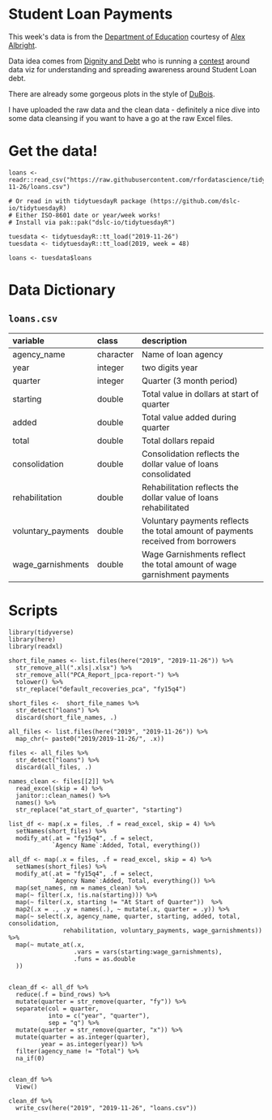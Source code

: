 # Student Loan Payments

This week's data is from the [Department of Education](https://studentaid.ed.gov/sa/about/data-center/student/default) courtesy of [Alex Albright](https://twitter.com/AllbriteAllday).

Data idea comes from [Dignity and Debt](https://www.dignityanddebt.org/projects/student-debt-racial-disparities/) who is running a [contest](https://docs.google.com/forms/d/e/1FAIpQLSckHpk5xJwqW0_sIEnCs-tScxttMV5WVqGjP0Ws8bD0x_LZHA/viewform) around data viz for understanding and spreading awareness around Student Loan debt. 

There are already some gorgeous plots in the style of [DuBois](https://www.dignityanddebt.org/projects/student-debt-racial-disparities/).

I have uploaded the raw data and the clean data - definitely a nice dive into some data cleansing if you want to have a go at the raw Excel files.

# Get the data!

```
loans <- readr::read_csv("https://raw.githubusercontent.com/rfordatascience/tidytuesday/main/data/2019/2019-11-26/loans.csv")

# Or read in with tidytuesdayR package (https://github.com/dslc-io/tidytuesdayR)
# Either ISO-8601 date or year/week works!
# Install via pak::pak("dslc-io/tidytuesdayR")

tuesdata <- tidytuesdayR::tt_load("2019-11-26")
tuesdata <- tidytuesdayR::tt_load(2019, week = 48)

loans <- tuesdata$loans
```

# Data Dictionary

## `loans.csv`

|variable           |class     |description |
|:------------------|:---------|:-----------|
|agency_name        |character | Name of loan agency |
|year               |integer   | two digits year |
|quarter            |integer   | Quarter (3 month period) |
|starting           |double    | Total value in dollars at start of quarter |
|added              |double    | Total value added during quarter |
|total              |double    | Total dollars repaid |
|consolidation      |double    | Consolidation reflects the dollar value of loans consolidated|
|rehabilitation     |double    | Rehabilitation reflects the dollar value of loans rehabilitated|
|voluntary_payments |double    | Voluntary payments reflects the total amount of payments received from borrowers|
|wage_garnishments  |double    | Wage Garnishments reflect the total amount of wage garnishment payments|


# Scripts

```{r}
library(tidyverse)
library(here)
library(readxl)

short_file_names <- list.files(here("2019", "2019-11-26")) %>%
  str_remove_all(".xls|.xlsx") %>%
  str_remove_all("PCA_Report_|pca-report-") %>%
  tolower() %>%
  str_replace("default_recoveries_pca", "fy15q4")

short_files <-  short_file_names %>% 
  str_detect("loans") %>%
  discard(short_file_names, .)

all_files <- list.files(here("2019", "2019-11-26")) %>%
  map_chr(~ paste0("2019/2019-11-26/", .x))

files <- all_files %>% 
  str_detect("loans") %>% 
  discard(all_files, .)

names_clean <- files[[2]] %>%
  read_excel(skip = 4) %>%
  janitor::clean_names() %>%
  names() %>% 
  str_replace("at_start_of_quarter", "starting")

list_df <- map(.x = files, .f = read_excel, skip = 4) %>%
  setNames(short_files) %>% 
  modify_at(.at = "fy15q4", .f = select, 
            `Agency Name`:Added, Total, everything())

all_df <- map(.x = files, .f = read_excel, skip = 4) %>%
  setNames(short_files) %>% 
  modify_at(.at = "fy15q4", .f = select, 
            `Agency Name`:Added, Total, everything()) %>% 
  map(set_names, nm = names_clean) %>%
  map(~ filter(.x, !is.na(starting))) %>%
  map(~ filter(.x, starting != "At Start of Quarter"))  %>%
  map2(.x = ., .y = names(.), ~ mutate(.x, quarter = .y)) %>% 
  map(~ select(.x, agency_name, quarter, starting, added, total, consolidation, 
               rehabilitation, voluntary_payments, wage_garnishments)) %>%
  map(~ mutate_at(.x,
                  .vars = vars(starting:wage_garnishments),
                  .funs = as.double
  ))


clean_df <- all_df %>%
  reduce(.f = bind_rows) %>% 
  mutate(quarter = str_remove(quarter, "fy")) %>% 
  separate(col = quarter,
           into = c("year", "quarter"),
           sep = "q") %>% 
  mutate(quarter = str_remove(quarter, "x")) %>% 
  mutate(quarter = as.integer(quarter),
         year = as.integer(year)) %>%
  filter(agency_name != "Total") %>% 
  na_if(0)
  

clean_df %>% 
  View()

clean_df %>% 
  write_csv(here("2019", "2019-11-26", "loans.csv"))
```
